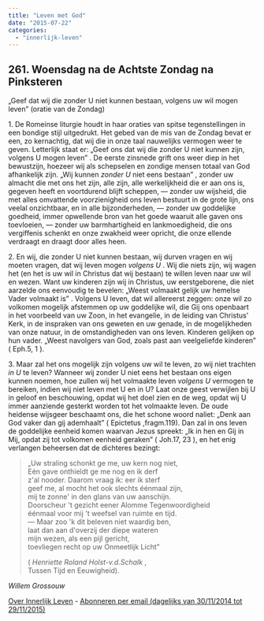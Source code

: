 ```yaml
---
title: "Leven met God"
date: "2015-07-22"
categories: 
  - "innerlijk-leven"
---
```


## 261\. Woensdag na de Achtste Zondag na Pinksteren

„Geef dat wij die zonder U niet kunnen bestaan, volgens uw wil mogen leven” (oratie van de Zondag)

1\. De Romeinse liturgie houdt in haar oraties van spitse tegenstellingen in een bondige stijl uitgedrukt. Het gebed van de mis van de Zondag bevat er een, zo kernachtig, dat wij die in onze taal nauwelijks vermogen weer te geven. Letterlijk staat er: „Geef ons dat wij die zonder U niet kunnen zijn, volgens U mogen leven” . De eerste zinsnede grift ons weer diep in het bewustzijn, hoezeer wij als schepselen en zondige mensen totaal van God afhankelijk zijn. „Wij kunnen _zonder U_ niet eens bestaan” , zonder uw almacht die met ons het zijn, alle zijn, alle werkelijkheid die er aan ons is, gegeven heeft en voortdurend blijft scheppen, — zonder uw wijsheid, die met alles omvattende voorzienigheid ons leven bestuurt in de grote lijn, ons veelal onzichtbaar, en in alle bijzonderheden, — zonder uw goddelijke goedheid, immer opwellende bron van het goede waaruit alle gaven ons toevloeien, — zonder uw barmhartigheid en lankmoedigheid, die ons vergiffenis schenkt en onze zwakheid weer opricht, die onze ellende verdraagt en draagt door alles heen.

2\. En wij, die zonder U niet kunnen bestaan, wij durven vragen en wij moeten vragen, dat wij leven mogen _volgens U_ . Wij die niets zijn, wij wagen het (en het is uw wil in Christus dat wij bestaan) te willen leven naar uw wil en wezen. Want uw kinderen zijn wij in Christus, uw eerstgeborene, die niet aarzelde ons eenvoudig te bevelen: „Weest volmaakt gelijk uw hemelse Vader volmaakt is” . Volgens U leven, dat wil allereerst zeggen: onze wil zo volkomen mogelijk afstemmen op uw goddelijke wil, die Gij ons openbaart in het voorbeeld van uw Zoon, in het evangelie, in de leiding van Christus' Kerk, in de inspraken van ons geweten en uw genade, in de mogelijkheden van onze natuur, in de omstandigheden van ons leven. Kinderen gelijken op hun vader. „Weest navolgers van God, zoals past aan veelgeliefde kinderen” ( Eph.5, 1 ).

3\. Maar zal het ons mogelijk zijn volgens uw wil te leven, zo wij niet trachten _in U_ te leven? Wanneer wij zonder U niet eens het bestaan ons eigen kunnen noemen, hoe zullen wij het volmaakte leven _volgens U_ vermogen te bereiken, indien wij niet leven met U en in U? Laat onze geest verwijlen bij U in geloof en beschouwing, opdat wij het doel zien en de weg, opdat wij U immer aanziende gesterkt worden tot het volmaakte leven. De oude heidense wijsgeer beschaamt ons, die het schone woord naliet: „Denk aan God vaker dan gij ademhaalt” ( Epictetus ,fragm.119). Dan zal in ons leven de goddelijke eenheid komen waarvan Jezus spreekt: „Ik in hen en Gij in Mij, opdat zij tot volkomen eenheid geraken” ( Joh.17, 23 ), en het enig verlangen beheersen dat de dichteres bezingt:

> „Uw straling schonkt ge me, uw kern nog niet,  
> Eén gave onthieldt ge me nog en ik derf  
> z'al nooder. Daarom vraag ik: eer ik sterf  
> geef me, al mocht het ook slechts éénmaal zijn,  
> mij te zonne' in den glans van uw aanschijn.  
> Doorscheur 't gezicht eener Alomme Tegenwoordigheid  
> éénmaal voor mij 't weefsel van ruimte en tijd.  
> — Maar zoo 'k dit beleven niet waardig ben,  
> laat dan aan d'overzij der diepe wateren  
> mijn wezen, als een pijl gericht,  
> toevliegen recht op uw Onmeetlijk Licht”
> 
> ( _Henriette Roland Holst-v.d.Schalk_ ,  
> Tussen Tijd en Eeuwigheid).

_Willem Grossouw_

[Over Innerlijk Leven](http://www.gelovenleren.net/2014/11/27/een-jaar-lang-innerlijk-leven-op-geloven-leren/) - [Abonneren per email (dagelijks van 30/11/2014 tot 29/11/2015)](http://eepurl.com/9P3DT)
